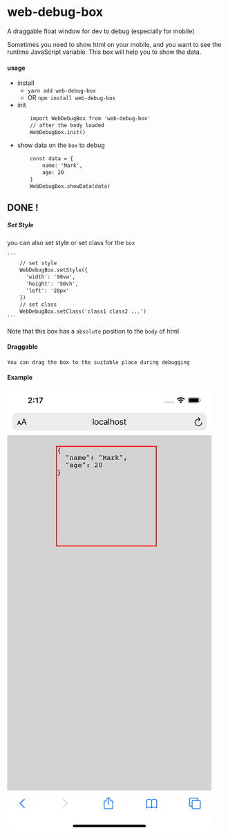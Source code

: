 # web-debug-box
A draggable float window for dev to debug (especially for mobile)

Sometimes you need to show html on your mobile, and you want to see the runtime JavaScript variable.
This box will help you to show the data.

#### usage
* install
    * `yarn add web-debug-box`
    * OR `npm install web-debug-box`
* init
    ```
        import WebDebugBox from 'web-debug-box'
        // after the body loaded
        WebDebugBox.init()
    ```
* show data on the `box` to debug
    ```
        const data = {
            name: 'Mark',
            age: 20
        }
        WebDebugBox.showData(data)
    ```
DONE !
---
  
##### Set Style
you can also set style or set class for the `box`

    ```
        // set style
        WebDebugBox.setStyle({
          'width': '90vw',
          'height': '50vh',
          'left': '20px'
        })
        // set class
        WebDebugBox.setClass('class1 class2 ...')
    ```
  Note that this box has a `absolute` position to the `body` of html
  
#### Draggable
    You can drag the box to the suitable place during debugging

#### Example

![example](./example.png)

